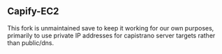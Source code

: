 ## Capify-EC2

This fork is unmaintained save to keep it working for our own purposes, primarily to use private IP addresses for capistrano server targets rather than public/dns.
